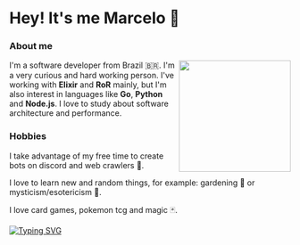 # Hey! It's me Marcelo :wave:

### About me

<img align='right' src='https://media.giphy.com/media/9S1CJae4qyOZGLWa4y/giphy.gif' width='200'/>

I'm a software developer from Brazil :brazil:. I'm a very curious and hard working person. I've working with **Elixir** and **RoR** mainly, but I'm also interest in languages like **Go**, **Python** and **Node.js**. I love to study about software architecture and performance.

### Hobbies

I take advantage of my free time to create bots on discord and web crawlers :robot:.

I love to learn new and random things, for example: gardening :rose: or mysticism/esotericism :crystal_ball:.

I love card games, pokemon tcg and magic :black_joker:.

[![Typing SVG](https://readme-typing-svg.demolab.com?font=Fira+Code&size=15&duration=7000&pause=1000&color=00A406&center=true&vCenter=true&multiline=true&width=700&lines=%22IT+IS+IMPORTANT+TO+DRAW+WISDOM+FROM+MANY+DIFFERENT+PLACES.%22;Uncle+Iroh)](https://git.io/typing-svg)

